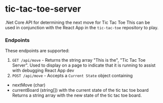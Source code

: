 # tic-tac-toe-server
.Net Core API for determining the next move for Tic Tac Toe
This can be used in conjunction with the React App in the `tic-tac-toe` repository to play.

### Endpoints

These endpoints are supported:
1. `GET /api/move` - Returns the string array "This is the", "Tic Tac Toe Server". Used to display on a page to indicate that it is running to assist with debugging React App dev
2. `POST /api/move` - Accepts a `Current State` object containing 
- nextMove (char)
- currentBoard (string[]) with the current state of the tic tac toe board 
Returns a string array with the new state of the tic tac toe board.